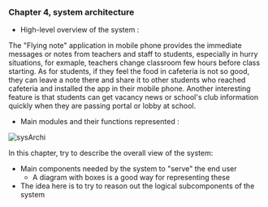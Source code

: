 ### Chapter 4, system architecture

* High-level overview of the system :

 The "Flying note" application in mobile phone provides the immediate messages or notes from teachers and staff to students, especially in hurry situations, for exmaple, teachers change classroom few hours before class starting. As for students, if they feel the food in cafeteria is not so good, they can leave a note there and share it to other students who reached cafeteria and installed the app in their mobile phone. Another interesting feature is that students can get vacancy news or school's club information quickly when they are passing portal or lobby at school. 

* Main modules and their functions represented :

<img src="http://users.metropolia.fi/~dieun/sa.jpg" alt="sysArchi"/>


In this chapter, try to describe the overall view of the system:
* Main components needed by the system to "serve" the end user
  * A diagram with boxes is a good way for representing these
* The idea here is to try to reason out the logical subcomponents of the system

